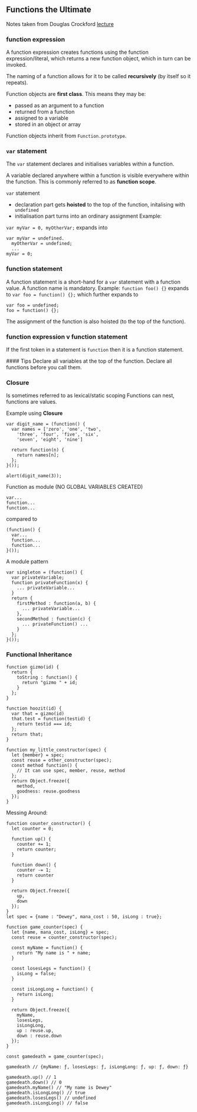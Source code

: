 ## Functions the Ultimate

Notes taken from Douglas Crockford [lecture](https://www.youtube.com/watch?v=DogGMNBZZvg&t=7021s)

### function expression

A function expression creates functions using the function expression/literal, which returns a new function object, which in turn can be invoked.

The naming of a function allows for it to be called **recursively** (by itself so it repeats).

Function objects are **first class**.
This means they may be:
- passed as an argument to a function
- returned from a function
- assigned to a variable
- stored in an object or array

Function objects inherit from ```Function.prototype```.

### ```var``` statement

The ```var``` statement declares and initialises variables within a function.

A variable declared anywhere within a function is visible everywhere within the function. This is commonly referred to as **function scope**.

```var``` statement
- declaration part gets **hoisted** to the top of the function, initalising with ``` undefined```
- initialisation part turns into an ordinary assignment
Example:

```var myVar = 0, myOtherVar;```
expands into
```
var myVar = undefined.
  myOtherVar = undefined;
  ...
myVar = 0;
```

### function statement

A function statement is a short-hand for a ```var``` statement with a function value. A function name is mandatory.
Example:
```function foo() {}```
expands to
```var foo = function() {};```
which further expands to
```
var foo = undefined;
foo = function() {};
```
The assignment of the function is also hoisted (to the top of the function).

### function expression v function statement
If the first token in a statement is ```function``` then it is a function statement.

#### Tips
Declare all variables at the top of the function.
Declare all functions before you call them.

### Closure
Is sometimes referred to as lexical/static scoping
Functions can nest, functions are values.

Example using **Closure**

```
var digit_name = (function() {
  var names = ['zero', 'one', 'two', 
    'three', 'four', 'five', 'six',
    'seven', 'eight', 'nine']
  
  return function(n) {
    return names[n];
  };
}());

alert(digit_name(3));
```

Function as module (NO GLOBAL VARIABLES CREATED)
```
var...
function...
function...
```
compared to
```
(function() {
  var...
  function...
  function...
}());
```

A module pattern
```
var singleton = (function() {
  var privateVariable;
  function privateFunction(x) {
    ... privateVariable...
  }
  return {
    firstMethod : function(a, b) {
      ... privateVariable...
    },
    secondMethod : function(c) {
      ... privateFunction() ...
    }
  };
}());
```

### Functional Inheritance

```
function gizmo(id) {
  return {
    toString : function() {
      return "gizmo " + id;
    }
  };
}

function hoozit(id) {
  var that = gizmo(id)
  that.test = function(testid) {
    return testid === id;
  };
  return that;
}
```
```
function my_little_constructor(spec) {
  let {member} = spec;
  const reuse = other_constructor(spec);
  const method function() {
    // It can use spec, member, reuse, method
  };
  return Object.freeze({
    method,
    goodness: reuse.goodness
  });
}
```
Messing Around:

```
function counter_constructor() {
  let counter = 0;

  function up() {
    counter += 1;
    return counter;
  }

  function down() {
    counter -= 1;
    return counter
  }

  return Object.freeze({
    up,
    down
  });
}
let spec = {name : "Dewey", mana_cost : 50, isLong : true};

function game_counter(spec) {
  let {name, mana_cost, isLong} = spec;
  const reuse = counter_constructor(spec);
  
  const myName = function() {
    return "My name is " + name;
  }
  
  const losesLegs = function() {
    isLong = false;
  }
  
  const isLongLong = function() {
    return isLong;
  }
  
  return Object.freeze({
    myName, 
    losesLegs,
    isLongLong,
    up : reuse.up,
    down : reuse.down
  });
}

const gamedeath = game_counter(spec);

gamedeath // {myName: ƒ, losesLegs: ƒ, isLongLong: ƒ, up: ƒ, down: ƒ}

gamedeath.up() // 1
gamedeath.down() // 0
gamedeath.myName() // "My name is Dewey"
gamedeath.isLongLong() // true
gamedeath.losesLegs() // undefined
gamedeath.isLongLong() // false
```




